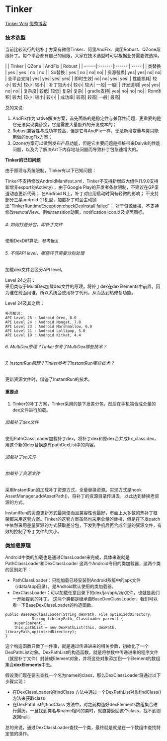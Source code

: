 # Tinker

[Tinker Wiki](https://github.com/Tencent/tinker/wiki)
[优秀博客](http://w4lle.com/2016/12/16/tinker/)

### 技术选型
当前比较流行的热补丁方案有微信Tinker、阿里AndFix、美团Robust、QZone超级补丁。每个平台都有自己的局限，大家在技术选型时可以根据业务需要做选择。

|		| Tinker |	QZone |	AndFix | Robust |
| ------|:-------|:------:| -----:|
| 类替换 | yes | yes | no | no | 
| So替换	| yes	| no	| no| 	no| 
| 资源替换| 	yes| 	yes| 	no| 	no| 
| 全平台支持| 	yes| 	yes| 	yes| 	yes| 
| 即时生效| 	no| 	no| 	yes| 	yes| 
| 性能损耗| 	较小| 	较大| 	较小| 	较小| 
| 补丁包大小| 	较小| 	较大| 	一般| 	一般| 
| 开发透明| 	yes| 	yes| 	no| 	no| 
| 复杂度| 	较低| 	较低| 	复杂| 	复杂| 
| gradle支持| 	yes| 	no| 	no| 	no| 
| Rom体积| 	较大| 	较小| 	较小| 	较小| 
| 成功率| 	较高| 	较高| 	一般| 	最高| 


总的来说:

1. AndFix作为native解决方案，首先面临的是稳定性与兼容性问题，更重要的是它无法实现类替换，它是需要大量额外的开发成本的；
2. Robust兼容性与成功率较高，但是它与AndFix一样，无法新增变量与类只能用做的bugFix方案；
3. Qzone方案可以做到发布产品功能，但是它主要问题是插桩带来Dalvik的性能问题，以及为了解决Art下内存地址问题而导致补丁包急速增大的。


**Tinker的已知问题**

由于原理与系统限制，Tinker有以下已知问题：

Tinker不支持修改AndroidManifest.xml，Tinker不支持新增四大组件(1.9.0支持新增非export的Activity)；
由于Google Play的开发者条款限制，不建议在GP渠道动态更新代码；
在Android N上，补丁对应用启动时间有轻微的影响；
不支持部分三星android-21机型，加载补丁时会主动抛出"TinkerRuntimeException:checkDexInstall failed"；
对于资源替换，不支持修改remoteView。例如transition动画，notification icon以及桌面图标。


###### 4. 如何打差分包，即补丁文件
使用DexDiff算法，参考[link](https://www.zybuluo.com/dodola/note/554061)


###### 5. 不同API level，哪些环节需要分别处理
加载dex文件会区分API level。<br>

Level 24之前：<br>
采用类似于MultiDex加载dex文件的原理，将补丁dex在dexElements中前置。因为谁在前面用谁，所以系统会使用补丁代码，从而达到热修复功能。

Level 24及其之后：<br>


```
补充知识：
API Level 26 : Android Oreo, 8.0
API Level 24 : Android Nougat, 7.0
API Level 23 : Android Marshmallow, 6.0
API Level 21 : Android Lollipop, 5.0
API Level 19 : Android Kitkat, 4.4
```

###### 6. MultiDex原理？Tinker参考了MultiDex哪些技术？

###### 7. InstantRun原理？Tinker参考了InstantRun哪些技术？
更新资源文件时，借鉴了InstantRun的技术。




#### 重要点
1. Tinker的补丁方案，Tinker采用的是下发差分包，然后在手机端合成全量的dex文件进行加载。

###### 加载补丁dex文件
使用PathClassLoader加载补丁dex。将补丁dex和原dex合并成fix_class.dex，用这个新的dex替换原有pathDexList中的内容。

###### 加载补丁so文件

###### 加载补丁资源文件
采用InstantRun的加载补丁资源方式，全量替换资源。实现方式是hook AssetManager.addAssetPath()，将补丁的资源目录传进去，以此达到替换老资源的方式。

InstantRun的资源更新方式最简便而且兼容性也最好，市面上大多数的热补丁框架都采用这套方案。Tinker的这套方案虽然也采用全量的替换，但是在下发patch中依然采用差量资源的方式获取差分包，下发到手机后再合成全量的资源文件，有效的控制了补丁文件的大小。


### 类加载原理

Android中类的加载也是通过ClassLoader来完成，具体来说就是PathClassLoader和DexClassLoader 这两个Android专用的类加载器，这两个类的区别如下：

* PathClassLoader：只能加载已经安装到Android系统中的apk文件（/data/app目录），是Android默认使用的类加载器。
* DexClassLoader：可以加载任意目录下的dex/jar/apk/zip文件，也就是我们一开始提到的补丁。
这两个类都是继承自BaseDexClassLoader，我们可以看一下BaseDexClassLoader的构造函数。

```
public BaseDexClassLoader(String dexPath, File optimizedDirectory,
            String libraryPath, ClassLoader parent) {
	super(parent);
	this.pathList = new DexPathList(this, dexPath, libraryPath,optimizedDirectory);
}
```

这个构造函数只做了一件事，就是通过传递进来的相关参数，初始化了一个DexPathList对象。DexPathList的构造函数，就是将参数中传递进来的程序文件（就是补丁文件）封装成Element对象，并将这些对象添加到一个Element的数组集合**dexElements**中去。

假设我们现在要去查找一个名为name的class，那么DexClassLoader将通过以下步骤实现：

* 在DexClassLoader的findClass 方法中通过一个DexPathList对象findClass()方法来获取class
* 在DexPathList的findClass 方法中，对之前构造好dexElements数组集合进行遍历，一旦找到类名与name相同的类时，就直接返回这个class，找不到则返回null。

总的来说，通过DexClassLoader查找一个类，最终就是就是在一个数组中查找特定值的操作。


